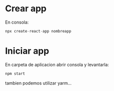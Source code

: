 # Crear app

En consola:

```javascript
npx create-react-app nombreapp
```



# Iniciar app

En carpeta de aplicacion abrir consola y levantarla:

```javascript
npm start
```
tambien podemos utilizar yarm...



